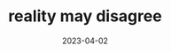 ---
title: "reality may disagree"
date: 2023-04-02
next: CHALLENGE REALITY
type: fragment
tags:
  - fragment
  - Lofty Thoughts
---